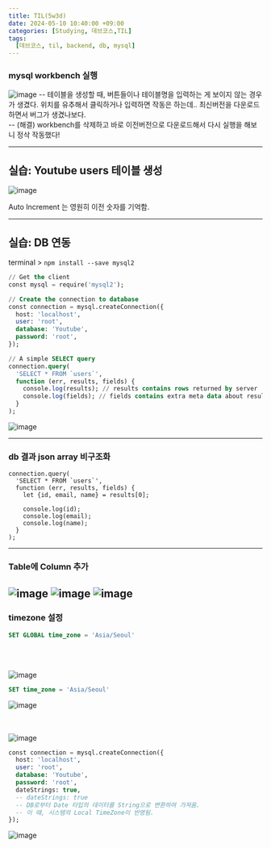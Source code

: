 ```yaml
---
title: TIL(5w3d)
date: 2024-05-10 10:40:00 +09:00
categories: [Studying, 데브코스,TIL]
tags: 
  [데브코스, til, backend, db, mysql]
---
```


### mysql workbench 실행
![image](https://github.com/hwinareun/hwi-coding/assets/165121326/6c26caea-13ef-4b3b-a7f9-854d5a94b61e)
-- 테이블을 생성할 때, 버튼들이나 테이블명을 입력하는 게 보이지 않는 경우가 생겼다. 위치를 유추해서 클릭하거나 입력하면 작동은 하는데.. 최신버전을 다운로드하면서 버그가 생겼나보다. <br>
-- (해결) workbench를 삭제하고 바로 이전버전으로 다운로드해서 다시 실행을 해보니 정삭 작동했다!

---

## 실습: Youtube users 테이블 생성
![image](https://github.com/hwinareun/hwi-coding/assets/165121326/2d80bf66-273b-46f2-90fe-c4949f4ee31f)

Auto Increment 는 영원히 이전 숫자를 기억함.

---

## 실습: DB 연동
terminal > `npm install --save mysql2`

```sql
// Get the client
const mysql = require('mysql2');

// Create the connection to database
const connection = mysql.createConnection({
  host: 'localhost',
  user: 'root',
  database: 'Youtube',
  password: 'root',
});

// A simple SELECT query
connection.query(
  'SELECT * FROM `users`',
  function (err, results, fields) {
    console.log(results); // results contains rows returned by server
    console.log(fields); // fields contains extra meta data about results, if available
  }
);
```

![image](https://github.com/hwinareun/hwi-coding/assets/165121326/ffc1296c-a68a-44d8-89ae-8f5d3f878e29)

---

### db 결과 json array 비구조화

```
connection.query(
  'SELECT * FROM `users`',
  function (err, results, fields) {
    let {id, email, name} = results[0];

    console.log(id); 
    console.log(email);
    console.log(name);
  }
);
```
---

### Table에 Column 추가
![image](https://github.com/hwinareun/hwi-coding/assets/165121326/0524b6bc-bf20-4fe5-88dc-0ab4ee53e908)
![image](https://github.com/hwinareun/hwi-coding/assets/165121326/dda7d8fa-229f-4b72-a2a3-db2fcbf1ee28)
![image](https://github.com/hwinareun/hwi-coding/assets/165121326/408ea5bf-699c-499d-9ab5-a92de191c6f1)
---

### timezone 설정

```sql
SET GLOBAL time_zone = 'Asia/Seoul'
```
<br><br>

![image](https://github.com/hwinareun/hwi-coding/assets/165121326/c6e36c30-85f5-4d95-b3d0-de9d927ba39a)
```sql
SET time_zone = 'Asia/Seoul'
```
![image](https://github.com/hwinareun/hwi-coding/assets/165121326/2e7887ed-4345-42b5-aa73-acc02d22eaaa)

<br><br>
![image](https://github.com/hwinareun/hwi-coding/assets/165121326/3209dcd8-8ddd-4eac-ae35-94e75a79d0d7)

```sql
const connection = mysql.createConnection({
  host: 'localhost',
  user: 'root',
  database: 'Youtube',
  password: 'root',
  dateStrings: true,
  -- dateStrings: true
  -- DB로부터 Date 타입의 데이터를 String으로 변환하여 가져옴.
  -- 이 때, 시스템의 Local TimeZone이 반영됨.
});
```
![image](https://github.com/hwinareun/hwi-coding/assets/165121326/f84e8880-d6dc-4b80-a6df-d2b66323e2ee)